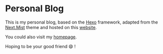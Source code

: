 # Personal Blog

This is my personal blog, based on the [Hexo](https://hexo.io) framework, adapted from the [Next.Mist](http://theme-next.iissnan.com) theme and hosted on this [website](https://blog.baoyukun.win).

You could also visit my [homepage](https://www.baoyukun.win).

Hoping to be your good friend :smile: !
